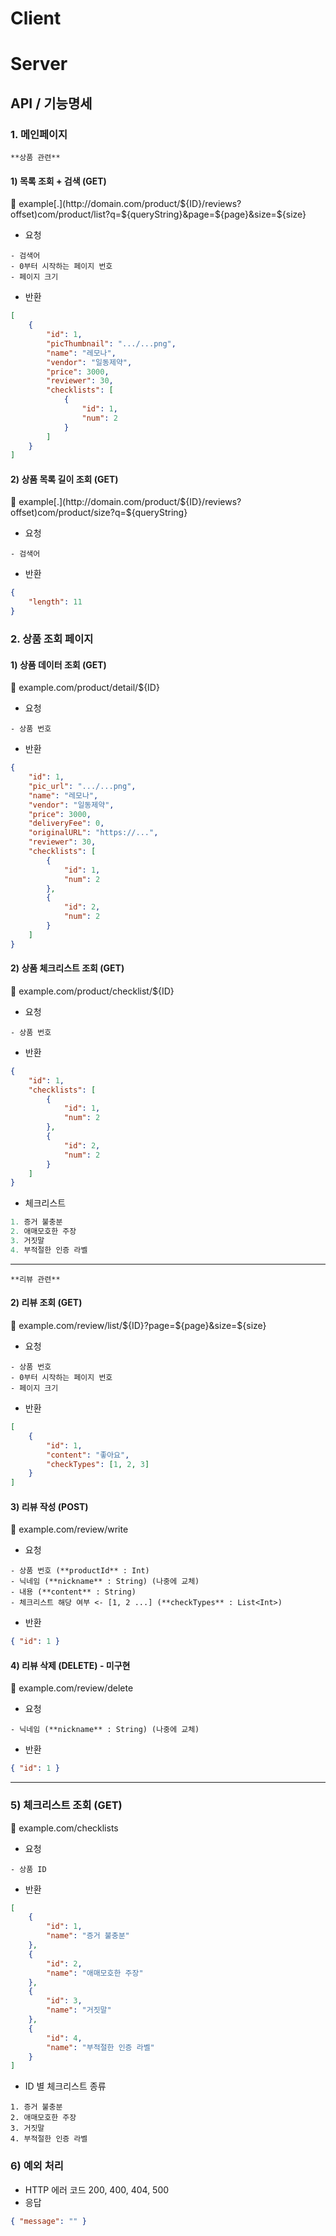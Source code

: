 # Client

# Server

## API / 기능명세

### 1. 메인페이지

`**상품 관련**`

#### 1) 목록 조회 + 검색 (GET)

<aside>
📌 example[.](http://domain.com/product/${ID}/reviews?offset)com/product/list?q=${queryString}&page=${page}&size=${size}

</aside>

-   요청

```
- 검색어
- 0부터 시작하는 페이지 번호
- 페이지 크기
```

-   반환

```json
[
    {
        "id": 1,
        "picThumbnail": ".../...png",
        "name": "레모나",
        "vendor": "일동제약",
        "price": 3000,
        "reviewer": 30,
        "checklists": [
            {
                "id": 1,
                "num": 2
            }
        ]
    }
]
```

#### 2) 상품 목록 길이 조회 (GET)

<aside>
📌 example[.](http://domain.com/product/${ID}/reviews?offset)com/product/size?q=${queryString}

</aside>

-   요청

```
- 검색어
```

-   반환

```json
{
    "length": 11
}
```

### 2. 상품 조회 페이지

#### 1) 상품 데이터 조회 (GET)

<aside>
📌 example.com/product/detail/${ID}

</aside>

-   요청

```
- 상품 번호
```

-   반환

```json
{
    "id": 1,
    "pic_url": ".../...png",
    "name": "레모나",
    "vendor": "일동제약",
    "price": 3000,
    "deliveryFee": 0,
    "originalURL": "https://...",
    "reviewer": 30,
    "checklists": [
        {
            "id": 1,
            "num": 2
        },
        {
            "id": 2,
            "num": 2
        }
    ]
}
```

#### 2) 상품 체크리스트 조회 (GET)

<aside>
📌 example.com/product/checklist/${ID}

</aside>

-   요청

```
- 상품 번호
```

-   반환

```json
{
    "id": 1,
    "checklists": [
        {
            "id": 1,
            "num": 2
        },
        {
            "id": 2,
            "num": 2
        }
    ]
}
```

-   체크리스트

```kotlin
1. 증거 불충분
2. 애매모호한 주장
3. 거짓말
4. 부적절한 인증 라벨
```

---

`**리뷰 관련**`

#### 2) 리뷰 조회 (GET)

<aside>
📌 example.com/review/list/${ID}?page=${page}&size=${size}

</aside>

-   요청

```
- 상품 번호
- 0부터 시작하는 페이지 번호
- 페이지 크기
```

-   반환

```json
[
    {
        "id": 1,
        "content": "좋아요",
        "checkTypes": [1, 2, 3]
    }
]
```

#### 3) 리뷰 작성 (POST)

<aside>
📌 example.com/review/write

</aside>

-   요청

```
- 상품 번호 (**productId** : Int)
- 닉네임 (**nickname** : String) (나중에 교체)
- 내용 (**content** : String)
- 체크리스트 해당 여부 <- [1, 2 ...] (**checkTypes** : List<Int>)
```

-   반환

```json
{ "id": 1 }
```

#### 4) 리뷰 삭제 (DELETE) - 미구현

<aside>
📌 example.com/review/delete

</aside>

-   요청

```
- 닉네임 (**nickname** : String) (나중에 교체)
```

-   반환

```json
{ "id": 1 }
```

---

### 5) 체크리스트 조회 (GET)

<aside>
📌 example.com/checklists

</aside>

-   요청

```
- 상품 ID
```

-   반환

```json
[
    {
        "id": 1,
        "name": "증거 불충분"
    },
    {
        "id": 2,
        "name": "애매모호한 주장"
    },
    {
        "id": 3,
        "name": "거짓말"
    },
    {
        "id": 4,
        "name": "부적절한 인증 라벨"
    }
]
```

-   ID 별 체크리스트 종류

```
1. 증거 불충분
2. 애매모호한 주장
3. 거짓말
4. 부적절한 인증 라벨
```

### 6) 예외 처리

-   HTTP 에러 코드 200, 400, 404, 500
-   응답

```json
{ "message": "" }
```

